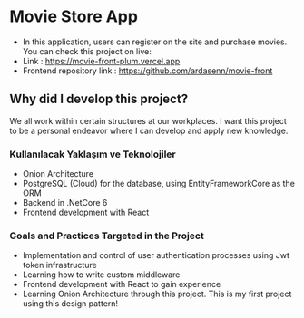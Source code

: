 # Movie Store App

- In this application, users can register on the site and purchase movies. You can check this project on live:
- Link : https://movie-front-plum.vercel.app
- Frontend repository link : https://github.com/ardasenn/movie-front

## Why did I develop this project?

We all work within certain structures at our workplaces. I want this project to be a personal endeavor where I can develop and apply new knowledge.

### Kullanılacak Yaklaşım ve Teknolojiler

- Onion Architecture
- PostgreSQL (Cloud) for the database, using EntityFrameworkCore as the ORM
- Backend in .NetCore 6
- Frontend development with React

### Goals and Practices Targeted in the Project

- Implementation and control of user authentication processes using Jwt token infrastructure
- Learning how to write custom middleware
- Frontend development with React to gain experience
- Learning Onion Architecture through this project. This is my first project using this design pattern!
